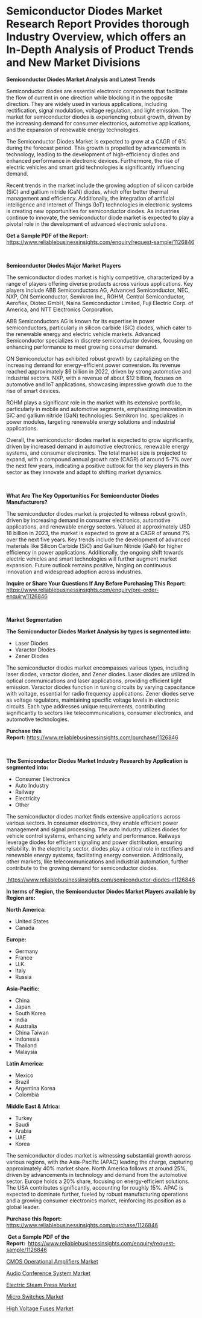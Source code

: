 <p><h1>Semiconductor Diodes Market Research Report Provides thorough Industry Overview, which offers an In-Depth Analysis of Product Trends and New Market Divisions</h1></p><p><strong>Semiconductor Diodes Market Analysis and Latest Trends</strong></p>
<p><p>Semiconductor diodes are essential electronic components that facilitate the flow of current in one direction while blocking it in the opposite direction. They are widely used in various applications, including rectification, signal modulation, voltage regulation, and light emission. The market for semiconductor diodes is experiencing robust growth, driven by the increasing demand for consumer electronics, automotive applications, and the expansion of renewable energy technologies.</p><p>The Semiconductor Diodes Market is expected to grow at a CAGR of 6% during the forecast period. This growth is propelled by advancements in technology, leading to the development of high-efficiency diodes and enhanced performance in electronic devices. Furthermore, the rise of electric vehicles and smart grid technologies is significantly influencing demand. </p><p>Recent trends in the market include the growing adoption of silicon carbide (SiC) and gallium nitride (GaN) diodes, which offer better thermal management and efficiency. Additionally, the integration of artificial intelligence and Internet of Things (IoT) technologies in electronic systems is creating new opportunities for semiconductor diodes. As industries continue to innovate, the semiconductor diode market is expected to play a pivotal role in the development of advanced electronic solutions.</p></p>
<p><strong>Get a Sample PDF of the Report:&nbsp;</strong> <a href="https://www.reliablebusinessinsights.com/enquiry/request-sample/1126846?utm_campaign=1119&utm_medium=2&utm_source=Github&utm_content=ia&utm_term=10022025&utm_id=semiconductor-diodes">https://www.reliablebusinessinsights.com/enquiry/request-sample/1126846</a></p>
<p>&nbsp;</p>
<p><strong>Semiconductor Diodes Major Market Players</strong></p>
<p><p>The semiconductor diodes market is highly competitive, characterized by a range of players offering diverse products across various applications. Key players include ABB Semiconductors AG, Advanced Semiconductor, NEC, NXP, ON Semiconductor, Semikron Inc., ROHM, Central Semiconductor, Aeroflex, Diotec GmbH, Naina Semiconductor Limited, Fuji Electric Corp. of America, and NTT Electronics Corporation. </p><p>ABB Semiconductors AG is known for its expertise in power semiconductors, particularly in silicon carbide (SiC) diodes, which cater to the renewable energy and electric vehicle markets. Advanced Semiconductor specializes in discrete semiconductor devices, focusing on enhancing performance to meet growing consumer demand.</p><p>ON Semiconductor has exhibited robust growth by capitalizing on the increasing demand for energy-efficient power conversion. Its revenue reached approximately $6 billion in 2022, driven by strong automotive and industrial sectors. NXP, with a revenue of about $12 billion, focuses on automotive and IoT applications, showcasing impressive growth due to the rise of smart devices.</p><p>ROHM plays a significant role in the market with its extensive portfolio, particularly in mobile and automotive segments, emphasizing innovation in SiC and gallium nitride (GaN) technologies. Semikron Inc. specializes in power modules, targeting renewable energy solutions and industrial applications. </p><p>Overall, the semiconductor diodes market is expected to grow significantly, driven by increased demand in automotive electronics, renewable energy systems, and consumer electronics. The total market size is projected to expand, with a compound annual growth rate (CAGR) of around 5-7% over the next few years, indicating a positive outlook for the key players in this sector as they innovate and adapt to shifting market dynamics.</p></p>
<p>&nbsp;</p>
<p><strong>What Are The Key Opportunities For Semiconductor Diodes Manufacturers?</strong></p>
<p><p>The semiconductor diodes market is projected to witness robust growth, driven by increasing demand in consumer electronics, automotive applications, and renewable energy sectors. Valued at approximately USD 18 billion in 2023, the market is expected to grow at a CAGR of around 7% over the next five years. Key trends include the development of advanced materials like Silicon Carbide (SiC) and Gallium Nitride (GaN) for higher efficiency in power applications. Additionally, the ongoing shift towards electric vehicles and smart technologies will further augment market expansion. Future outlook remains positive, hinging on continuous innovation and widespread adoption across industries.</p></p>
<p><strong>Inquire or Share Your Questions If Any Before Purchasing This Report:</strong> <a href="https://www.reliablebusinessinsights.com/enquiry/pre-order-enquiry/1126846?utm_campaign=1119&utm_medium=2&utm_source=Github&utm_content=ia&utm_term=10022025&utm_id=semiconductor-diodes">https://www.reliablebusinessinsights.com/enquiry/pre-order-enquiry/1126846</a></p>
<p>&nbsp;</p>
<p><strong>Market Segmentation</strong></p>
<p><strong>The Semiconductor Diodes Market Analysis by types is segmented into:</strong></p>
<p><ul><li>Laser Diodes</li><li>Varactor Diodes</li><li>Zener Diodes</li></ul></p>
<p><p>The semiconductor diodes market encompasses various types, including laser diodes, varactor diodes, and Zener diodes. Laser diodes are utilized in optical communications and laser applications, providing efficient light emission. Varactor diodes function in tuning circuits by varying capacitance with voltage, essential for radio frequency applications. Zener diodes serve as voltage regulators, maintaining specific voltage levels in electronic circuits. Each type addresses unique requirements, contributing significantly to sectors like telecommunications, consumer electronics, and automotive technologies.</p></p>
<p><strong>Purchase this Report:&nbsp;</strong><a href="https://www.reliablebusinessinsights.com/purchase/1126846?utm_campaign=1119&utm_medium=2&utm_source=Github&utm_content=ia&utm_term=10022025&utm_id=semiconductor-diodes">https://www.reliablebusinessinsights.com/purchase/1126846</a></p>
<p>&nbsp;</p>
<p><strong>The Semiconductor Diodes Market Industry Research by Application is segmented into:</strong></p>
<p><ul><li>Consumer Electronics</li><li>Auto Industry</li><li>Railway</li><li>Electricity</li><li>Other</li></ul></p>
<p><p>The semiconductor diodes market finds extensive applications across various sectors. In consumer electronics, they enable efficient power management and signal processing. The auto industry utilizes diodes for vehicle control systems, enhancing safety and performance. Railways leverage diodes for efficient signaling and power distribution, ensuring reliability. In the electricity sector, diodes play a critical role in rectifiers and renewable energy systems, facilitating energy conversion. Additionally, other markets, like telecommunications and industrial automation, further contribute to the growing demand for semiconductor diodes.</p></p>
<p><a href="https://www.reliablebusinessinsights.com/semiconductor-diodes-r1126846?utm_campaign=1119&utm_medium=2&utm_source=Github&utm_content=ia&utm_term=10022025&utm_id=semiconductor-diodes">&nbsp;https://www.reliablebusinessinsights.com/semiconductor-diodes-r1126846</a></p>
<p><strong>In terms of Region, the Semiconductor Diodes Market Players available by Region are:</strong></p>
<p>
    <p> <strong> North America: </strong>
        <ul>
            <li>United States</li>
            <li>Canada</li>
        </ul>
        </p> 
    <p> <strong> Europe: </strong>
        <ul>
            <li>Germany</li>
            <li>France</li>
            <li>U.K.</li>
            <li>Italy</li>
            <li>Russia</li>
        </ul>
        </p> 
    <p> <strong> Asia-Pacific: </strong>
        <ul>
            <li>China</li>
            <li>Japan</li>
            <li>South Korea</li>
            <li>India</li>
            <li>Australia</li>
            <li>China Taiwan</li>
            <li>Indonesia</li>
            <li>Thailand</li>
            <li>Malaysia</li>
        </ul>
        </p> 
    <p> <strong> Latin America: </strong>
        <ul>
            <li>Mexico</li>
            <li>Brazil</li>
            <li>Argentina Korea</li>
            <li>Colombia</li>
        </ul>
        </p> 
    <p> <strong> Middle East & Africa: </strong>
        <ul>
            <li>Turkey</li>
            <li>Saudi</li>
            <li>Arabia</li>
            <li>UAE</li>
            <li>Korea</li>
        </ul>
    </p>
    </p>
<p><p>The semiconductor diodes market is witnessing substantial growth across various regions, with the Asia-Pacific (APAC) leading the charge, capturing approximately 40% market share. North America follows at around 25%, driven by advancements in technology and demand from the automotive sector. Europe holds a 20% share, focusing on energy-efficient solutions. The USA contributes significantly, accounting for roughly 15%. APAC is expected to dominate further, fueled by robust manufacturing operations and a growing consumer electronics market, reinforcing its position as a global leader.</p></p>
<p><strong>Purchase this Report: </strong><a href="https://www.reliablebusinessinsights.com/purchase/1126846?utm_campaign=1119&utm_medium=2&utm_source=Github&utm_content=ia&utm_term=10022025&utm_id=semiconductor-diodes">https://www.reliablebusinessinsights.com/purchase/1126846</a></p>
<p>&nbsp;<strong>Get a Sample PDF of the Report:&nbsp;&nbsp;</strong><a href="https://www.reliablebusinessinsights.com/enquiry/request-sample/1126846?utm_campaign=1119&utm_medium=2&utm_source=Github&utm_content=ia&utm_term=10022025&utm_id=semiconductor-diodes">https://www.reliablebusinessinsights.com/enquiry/request-sample/1126846</a></p>
<p><strong></strong></p>
<p><p><a href="https://github.com/lynlynyusay/Market-Research-Report-List-1/blob/main/cmos-operational-amplifiers-market.md?utm_campaign=1119&utm_medium=2&utm_source=Github&utm_content=ia&utm_term=10022025&utm_id=semiconductor-diodes">CMOS Operational Amplifiers Market</a></p><p><a href="https://github.com/spoorsusama/Market-Research-Report-List-1/blob/main/audio-conference-system-market.md?utm_campaign=1119&utm_medium=2&utm_source=Github&utm_content=ia&utm_term=10022025&utm_id=semiconductor-diodes">Audio Conference System Market</a></p><p><a href="https://github.com/tandiapannas/Market-Research-Report-List-1/blob/main/electric-steam-press-market.md?utm_campaign=1119&utm_medium=2&utm_source=Github&utm_content=ia&utm_term=10022025&utm_id=semiconductor-diodes">Electric Steam Press Market</a></p><p><a href="https://github.com/azorrotutus/Market-Research-Report-List-1/blob/main/micro-switches-market.md?utm_campaign=1119&utm_medium=2&utm_source=Github&utm_content=ia&utm_term=10022025&utm_id=semiconductor-diodes">Micro Switches Market</a></p><p><a href="https://github.com/balapopepi/Market-Research-Report-List-1/blob/main/high-voltage-fuses-market.md?utm_campaign=1119&utm_medium=2&utm_source=Github&utm_content=ia&utm_term=10022025&utm_id=semiconductor-diodes">High Voltage Fuses Market</a></p></p>